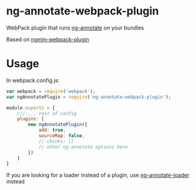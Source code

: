 ng-annotate-webpack-plugin
==========================


WebPack plugin that runs [ng-annotate](https://github.com/olov/ng-annotate) on your bundles

Based on [ngmin-webpack-plugin](https://github.com/jeffling/ngmin-webpack-plugin)

# Usage
In webpack.config.js:
```javascript
var webpack = require('webpack');
var ngAnnotatePlugin = require('ng-annotate-webpack-plugin');

module.exports = {
    /// ... rest of config
    plugins: [
        new ngAnnotatePlugin({
            add: true,
            sourceMap: false,
            // chunks: []
            // other ng-annotate options here
        })
    ]
}

```

If you are looking for a loader instead of a plugin, use [ng-annotate-loader](https://github.com/huston007/ng-annotate-loader) instead
